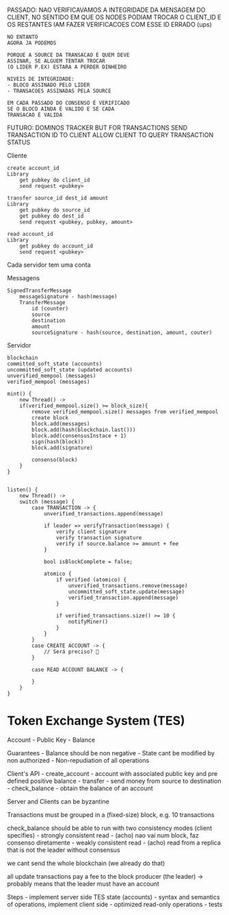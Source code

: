 PASSADO:
NAO VERIFICAVAMOS A INTEGRIDADE DA MENSAGEM
DO CLIENT, NO SENTIDO EM QUE OS NODES PODIAM
TROCAR O CLIENT_ID E OS RESTANTES IAM FAZER
VERIFICACOES COM ESSE ID ERRADO (ups)

    NO ENTANTO
    AGORA JA PODEMOS

    PORQUE A SOURCE DA TRANSACAO É QUEM DEVE
    ASSINAR, SE ALGUEM TENTAR TROCAR
    (O LIDER P.EX) ESTARA A PERDER DINHEIRO

    NIVEIS DE INTEGRIDADE:
    - BLOCO ASSINADO PELO LIDER
    - TRANSACOES ASSINADAS PELA SOURCE

    EM CADA PASSADO DO CONSENSO É VERIFICADO
    SE O BLOCO AINDA É VALIDO E SE CADA
    TRANSACAO É VALIDA

FUTURO:
DOMINOS TRACKER BUT FOR TRANSACTIONS
SEND TRANSACTION ID TO CLIENT
ALLOW CLIENT TO QUERY TRANSACTION STATUS

Cliente

    create account_id
    Library
        get pubkey do client_id
        send request <pubkey>

    transfer source_id dest_id amount
    Library
        get pubkey do source_id
        get pubkey do dest_id
        send request <pubkey, pubkey, amount>

    read account_id
    Library
        get pubkey do account_id
        send request <pubkey>

Cada servidor tem uma conta

Messagens

    SignedTransferMessage
        messageSignature - hash(message)
        TransferMessage
            id (counter)
            source
            destination
            amount
            sourceSignature - hash(source, destination, amount, couter)

Servidor

    blockchain
    committed_soft_state (accounts)
    uncommitted_soft_state (updated accounts)
    unverified_mempool (messages)
    verified_mempool (messages)

    mint() {
        new Thread() ->
        if(verified_mempool.size() >= block_size){
            remove verified_mempool.size() messages from verified_mempool
            create block
            block.add(messages)
            block.add(hash(blockchain.last()))
            block.add(consensusInstace + 1)
            sign(hash(block))
            block.add(signature)

            consenso(block)
        }
    }


    listen() {
        new Thread() ->
        switch (message) {
            case TRANSACTION -> {
                unverified_transactions.append(message)

                if leader => verifyTransaction(message) {
                    verify client signature
                    verify transaction signature
                    verify if source.balance >= amount + fee
                }

                bool isBlockComplete = false;

                atomico {
                    if verified (atomico) {
                        unverified_transactions.remove(message)
                        uncommitted_soft_state.update(message)
                        verified_transaction.append(message)
                    }

                    if verified_transactions.size() >= 10 {
                        notifyMiner()
                    }
                }
            }
            case CREATE ACCOUNT -> {
                // Será preciso? 🤔
            }

            case READ ACCOUNT BALANCE -> {

            }
        }
    }

# Token Exchange System (TES)

Account - Public Key - Balance

Guarantees - Balance should be non negative - State cant be modified by non authorized - Non-repudiation of all operations

Client's API - create_account - account with associated public key and pre defined positive balance - transfer - send money from source to destination - check_balance - obtain the balance of an account

Server and Clients can be byzantine

Transactions must be grouped in a (fixed-size) block, e.g. 10 transactions

check_balance should be able to run with two consistency modes (client specifies) - strongly consistent read - (acho) nao vai num block, faz consenso diretamente - weakly consistent read - (acho) read from a replica that is not the leader without consensus

we cant send the whole blockchain (we already do that)

all update transactions pay a fee to the block producer (the leader)
-> probably means that the leader must have an account

Steps - implement server side TES state (accounts) - syntax and semantics of operations, implement client side - optimized read-only operations - tests
